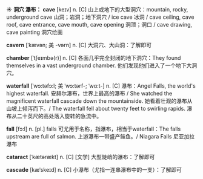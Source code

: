 ☀ <span class="category">**洞穴 瀑布：**</span>
<span class="vocabulary">**cave**</span> [keɪv] 
<span class="definition">n. [C] 山上或地下的大型洞穴：</span>mountain, rocky, underground cave 山洞；岩洞；地下洞穴 / ice cave 冰洞 / cave ceiling, cave roof, cave entrance, cave mouth, cave opening 洞顶；洞口 / cave drawing, cave painting 洞穴绘画
             
<span class="vocabulary">**cavern**</span> [ˈkævən; 美 -vərn]
<span class="definition">n. [C] 大洞穴、大山洞：</span>了解即可         
           
<span class="vocabulary">**chamber**</span> [ˈtʃeɪmbə(r)]
<span class="definition">n. [C] 各面几乎完全封闭的地下洞穴：</span>They found themselves in a vast underground chamber. 他们发现他们进入了一个地下大洞穴。
 
<span class="vocabulary">**waterfall**</span> [ˈwɔ:təfɔ:l; 美 ˈwɔ:tərf-; ˈwɑ:t-]
<span class="definition">n. [C] 瀑布：</span>Angel Falls, the world's highest waterfall. 安赫尔瀑布，世界上最高的瀑布 / She watched the magnificent waterfall cascade down the mountainside. 她看着壮观的瀑布从山坡上倾泻而下。/ The waterfall fell about twenty feet to swirling rapids. 瀑布从二十英尺的高处落入旋转的急流中。

<span class="vocabulary">**fall**</span> [fɔ:l] 
<span class="definition">n. [pl.] falls 可尤用于名称，指瀑布，相当于waterfall：</span>The falls upstream are full of salmon. 上游瀑布一带盛产鲑鱼。/ Niagara Falls 尼亚加拉瀑布
           
<span class="vocabulary">**cataract**</span> [ˈkætərækt]
<span class="definition">n. [C] [文学] 大型陡峭的瀑布：</span>了解即可
           
<span class="vocabulary">**cascade**</span> [kæˈskeɪd]
<span class="definition">n. [C] 小瀑布（尤指一连串瀑布中的一支）：</span>了解即可



